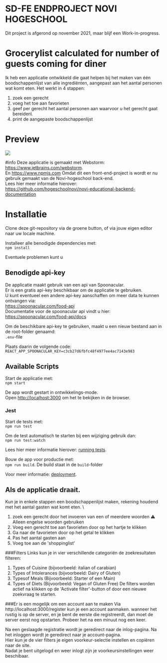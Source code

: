 # SD-FE ENDPROJECT NOVI HOGESCHOOL
Dit project is afgerond op november 2021, maar blijf een Work-in-progress.

# Grocerylist calculated for number of guests coming for diner

Ik heb een applicatie ontwikkeld die gaat helpen bij het maken van één boodschappenlijst van alle ingrediënten, aangepast aan het aantal personen wat komt eten. 
Het werkt in 4 stappen: 
1. zoek een gerecht
2. voeg het toe aan favorieten
3. geef per gerecht het aantal personen aan waarvoor u het gerecht gaat bereiden\
4. print de aangepaste boodschappenlijst


# Preview
![](src/assets/images/website.png)

#info
Deze applicatie is gemaakt met Webstorm: https://www.jetbrains.com/webstorm. \
En https://www.npmjs.com
Omdat dit een front-end-project is wordt er nu gebruik gemaakt van de Novi-hogeschool back-end.\
Lees hier meer informatie hierover: \
https://github.com/hogeschoolnovi/novi-educational-backend-documentation
# Installatie
Clone deze git-repository via de groene button, of via jouw eigen editor naar uw locale machine.

Installeer alle benodigde dependencies met: \
`npm install`

Eventuele problemen kunt u 

## Benodigde api-key
De applicatie maakt gebruik van een api van Spoonacular. \
Er is een gratis api-key beschikbaar om de applicatie te gebruiken.\
U kunt eventueel een andere api-key aanschaffen om meer data te kunnen ontvangen via:\
https://spoonacular.com/food-api \
Documentatie voor de spoonacular api vindt u hier: \
https://spoonacular.com/food-api/docs

Om de beschikbare api-key te gebruiken, maakt u een nieuw bestand aan in de root-folder genaamd: \
`.env`-file

Plaats daarin de volgende code: \
`REACT_APP_SPOONACULAR_KEY=c3cb27d6fbfc48f4977ee4ac7143e983`

## Available Scripts

Start de applicatie met: \
`npm start`

De app wordt gestart in ontwikkelings-mode. \
Open [http://localhost:3000](http://localhost:3000) om het te bekijken in de browser.

### Jest
Start de tests met: \
`npm run test`

Om de test automatisch te starten bij een wijziging gebruik dan: \
`npm run test:watch`

Lees hier meer informatie hierover: [running tests](https://facebook.github.io/create-react-app/docs/running-tests). 

Bouw de app voor productie met: \
`npm run build`. De build staat in de `build`-folder

Voor meer informatie: [deployment](https://facebook.github.io/create-react-app/docs/deployment).

## Als de applicatie draait.
Kun je in enkele stappen een boodschappenlijst maken, rekening houdend met het aantal gasten wat komt eten. \
1. zoek een gerecht door het invoeren van een of meerdere woorden 
⚠ Alleen engelse woorden gebruiken
2. Voeg een gerecht toe aan favorieten door op het hartje te klikken
3. Ga naar de favorieten door op het getal te klikken
4. Pas het aantal gasten aan 
5. Voeg toe aan de 'shoppinglist'


###Filters
Links kun je in vier verschillende categoriën de zoekresultaten filteren:
1. Types of Cuisine (bijvoorbeeld: italian of carabian)
2. Types of Intolerances (bijvoorbeeld: Dairy of Gluten)
3. Typesof Meals (Bijvoorbeeld: Starter of een Main)
4. Types of Diets (Bijvoorbeeld: Vegan of Gluten Free)
De filters worden actief na klikken op de 'Activate filter'-button of door een nieuwe zoekvraag te starten.

###Er is een mogelijk om een account aan te maken 
Via http://localhost:3000/register kun je een account aanmaken.
wanneer het rustig is op de server, en je bent de eerste die registreerdt, dan moet de server eerst nog opstarten.
Probeer het na een minuut nog een keer.

Na een geslaagde registratie wordt je geredirect naar de inlog-pagina. 
Na het inloggen wordt je geredirect naar je account-pagina.\
Hier kun je de vier filters je eigen voorkeur-selectie instellen en copiëren naar de site. \
Nadat je bent uitgelogd en weer inlogt zijn je voorkeursinstellingen weer beschibaar. 
